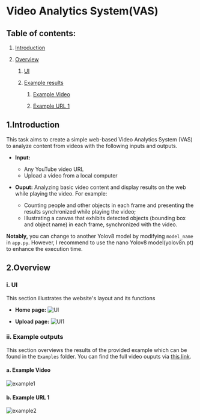 # Video Analytics System(VAS)

## Table of contents:
1. [Introduction](https://github.com/khoi03/Video-Analytics-System-VAS/blob/master/README.md#1introduction)

2. [Overview](https://github.com/khoi03/Video-Analytics-System-VAS/blob/master/README.md#2overview)

   1. [UI](https://github.com/khoi03/Video-Analytics-System-VAS/blob/master/README.md#iui)
   
   2. [Example results](https://github.com/khoi03/Video-Analytics-System-VAS/blob/master/README.md#iiexample-results)
   
      1. [Example Video](https://github.com/khoi03/Video-Analytics-System-VAS/blob/master/README.md#a-example-video)
         
      2. [Example URL 1](https://github.com/khoi03/Video-Analytics-System-VAS/blob/master/README.md#b-example-url-1)
   
## 1.Introduction
This task aims to create a simple web-based Video Analytics System (VAS) to analyze content from videos with the following inputs and outputs.
- **Input:**
   - Any YouTube video URL
   - Upload a video from a local computer
  
- **Ouput:** Analyzing basic video content and display results on the web while playing the video. For example:
   - Counting people and other objects in each frame and presenting the results synchronized while playing the video;
   - Illustrating a canvas that exhibits detected objects (bounding box and object name) in each frame, synchronized with the video.

**Notably,** you can change to another Yolov8 model by modifying `model_name` in `app.py`. However, I recommend to use the nano Yolov8 model(yolov8n.pt) to enhance the execution time.

## 2.Overview

### i. UI
This section illustrates the website's layout and its functions

- **Home page:**
![UI](https://github.com/khoi03/Video-Analytics-System-VAS/assets/80579165/81dc3226-477e-49cd-9d2c-bb626321dc20)

- **Upload page:**
![UI1](https://github.com/khoi03/Video-Analytics-System-VAS/assets/80579165/0a68fcab-2caa-43f9-a19f-5cc35b4c1063)

### ii. Example outputs
This section overviews the results of the provided example which can be found in the `Examples` folder. You can find the full video ouputs via [this link](https://uithcm-my.sharepoint.com/:f:/g/personal/20521482_ms_uit_edu_vn/Er_pwTn7ha5DvdpITQX-KUQBy9RaG0wLr13y-c38OwjpiA?e=R2J9ob).

#### a. Example Video
![example1](https://github.com/khoi03/Video-Analytics-System-VAS/assets/80579165/1cdb0308-a6c8-4046-b325-2f5d14834898)

#### b. Example URL 1
![example2](https://github.com/khoi03/Video-Analytics-System-VAS/assets/80579165/2c72a61a-da82-48d0-b917-20dc4af1dfe7)
